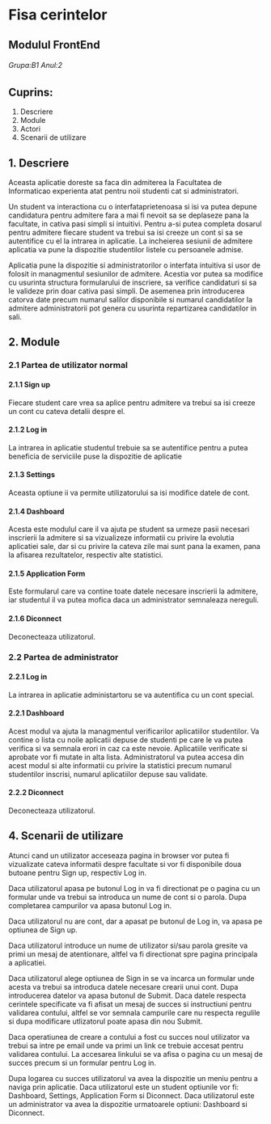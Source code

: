 # **Fisa cerintelor**

## Modulul FrontEnd

###### Grupa:B1  Anul:2

## Cuprins:
1. Descriere
2. Module
3. Actori
4. Scenarii de utilizare

## 1. Descriere
Aceasta aplicatie doreste sa faca din admiterea la Facultatea de Informaticao experienta atat pentru noii studenti cat si administratori. 

Un student va interactiona cu o interfataprietenoasa si isi va putea depune candidatura pentru admitere fara a mai fi nevoit sa se deplaseze pana la facultate, in cativa pasi simpli si intuitivi. Pentru a-si putea completa dosarul pentru admitere fiecare student va trebui sa isi creeze un cont si sa se autentifice cu el la intrarea in aplicatie. La incheierea sesiunii de admitere aplicatia va pune la dispozitie studentilor listele cu persoanele admise.

Aplicatia pune la dispozitie si administratorilor o interfata intuitiva si usor de folosit in managmentul sesiunilor de admitere. Acestia vor putea sa modifice cu usurinta structura formularului de inscriere, sa verifice candidaturi si sa le valideze prin doar cativa pasi simpli. De asemenea prin introducerea catorva date precum numarul salilor disponibile si numarul candidatilor la admitere administratorii pot genera cu usurinta repartizarea candidatilor in sali.

## 2. Module
### 2.1 Partea de utilizator normal
#### 2.1.1 Sign up
Fiecare student care vrea sa aplice pentru admitere va trebui sa isi creeze un cont cu cateva detalii despre el.
#### 2.1.2 Log in
La intrarea in aplicatie studentul trebuie sa se autentifice pentru a putea beneficia de serviciile puse la dispozitie de aplicatie
#### 2.1.3 Settings
Aceasta optiune ii va permite utilizatorului sa isi modifice datele de cont.
#### 2.1.4 Dashboard
Acesta este modulul care il va ajuta pe student sa urmeze pasii necesari inscrierii la admitere si sa vizualizeze informatii cu privire la evolutia aplicatiei sale, dar si cu privire la cateva zile mai sunt pana la examen, pana la afisarea rezultatelor, respectiv alte statistici.
#### 2.1.5 Application Form 
Este formularul care va contine toate datele necesare inscrierii la admitere, iar studentul il va putea mofica daca un administrator semnaleaza nereguli.
#### 2.1.6 Diconnect
Deconecteaza utilizatorul.
### 2.2 Partea de administrator
#### 2.2.1 Log in
La intrarea in aplicatie administartoru se va autentifica cu un cont special.
#### 2.2.1 Dashboard 
Acest modul va ajuta la managmentul verificarilor aplicatiilor studentilor. Va contine o lista cu noile aplicatii depuse de studenti pe care le va putea verifica si va semnala erori in caz ca este nevoie. Aplicatiile verificate si aprobate vor fi mutate in alta lista. Administratorul va putea accesa din acest modul si alte informatii cu privire la statistici precum numarul studentilor inscrisi, numarul aplicatiilor depuse sau validate.
#### 2.2.2 Diconnect
Deconecteaza utilizatorul.

## 4. Scenarii de utilizare

Atunci cand un utilizator acceseaza pagina in browser vor putea fi vizualizate cateva informatii despre facultate si vor fi disponibile doua butoane pentru Sign up, respectiv Log in.

Daca utilizatorul apasa pe butonul Log in va fi directionat pe o pagina cu un formular unde va trebui sa introduca un nume de cont si o parola. Dupa completarea campurilor va apasa butonul Log in. 

Daca utilizatorul nu are cont, dar a apasat pe butonul de Log in, va apasa pe optiunea de Sign up.

Daca utilizatorul introduce un nume de utilizator si/sau parola gresite va primi un mesaj de atentionare, altfel va fi directionat spre pagina principala a aplicatiei.

Daca utilizatorul alege optiunea de Sign in se va incarca un formular unde acesta va trebui sa introduca datele necesare crearii unui cont. Dupa introducerea datelor va apasa butonul de Submit. Daca datele respecta cerintele specificate va fi afisat un mesaj de succes si instructiuni pentru validarea contului, altfel se vor semnala campurile care nu respecta regulile si dupa modificare utlizatorul poate apasa din nou Submit. 

Daca operatiunea de creare a contului a fost cu succes noul utilizator va trebui sa intre pe email unde va primi un link ce trebuie accesat pentru validarea contului. La accesarea linkului se va afisa o pagina cu un mesaj de succes precum si un formular pentru Log in.


Dupa logarea cu succes utilizatorul va avea la dispozitie un meniu pentru a naviga prin aplicatie. Daca utilizatorul este un student optiunile vor fi: Dashboard, Settings, Application Form si Diconnect. Daca utilizatorul este un administrator va avea la dispozitie urmatoarele optiuni: Dashboard si Diconnect.


